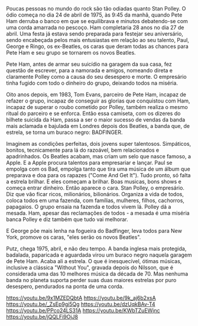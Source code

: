 Poucas pessoas no mundo do rock são tão odiadas quanto Stan Polley. O ódio começa no dia 24 de abril de 1975, às 9:45 da manhã, quando Pete Ham derruba o banco em que se equilibrava e minutos debatendo-se com uma corda amarrada no pescoço. Ham completaria 28 anos no dia 27 de abril. Uma festa já estava sendo preparada para festejar seu aniversário, sendo encabeçada pelos mais entusiastas em relação ao seu talento, Paul, George e Ringo, os ex-Beatles, os caras que deram todas as chances para Pete Ham e seu grupo se tornarem os novos Beatles. 

Pete Ham, antes de armar seu suicídio na garagem da sua casa, fez questão de escrever, para a namorada e amigos, nomeando direta e claramente Polley como a causa do seu desespero e morte. O empresário tinha fugido com todo o dinheiro do grupo, deixando todos na miséria. 

Oito anos depois, em 1983, Tom Evans, parceiro de Pete Ham, incapaz de refazer o grupo, incapaz de  conseguir as glorias que conquistou com Ham, incapaz de superar o roubo cometido por Polley, também realiza o mesmo ritual do parceiro e se enforca. Então essa camiseta, com os dizeres do bilhete suicida da Ham, passa a ser o maior sucesso de vendas da banda mais aclamada e bajulada em Londres depois dos Beatles, a banda que, de estrela, se torna um buraco negro: BADFINGER. 

Imaginem as condições perfeitas, dois jovens super talentosos. Simpáticos, bonitos, tecnicamente para lá do razoável, bem relacionados e apadrinhados. Os Beatles acabam, mas criam um selo que nasce famoso, a Apple. E a Apple procura talentos para empresariar e lançar. Paul se empolga com os Bad, empolga tanto que tira uma música de um álbum que preparava e doa para os rapazes ("Come And Get It"). Tudo pronto,  só falta a estrela brilhar.  E eles começam a brilhar. Boas musicas, bons shows e começa entrar dinheiro. Então aparece o cara. Stan Polley, o empresário. Diz  que vão ficar ricos,  milionários, bilionários. Organiza a vida de todos, coloca todos em uma fazenda, com famílias, mulheres, filhos, cachorros, papagaios. O grupo ensaia na fazenda e todos vivem lá. Polley dá a mesada. Ham, apesar das reclamações de todos - a mesada é uma miséria  banca Polley e diz também que tudo vai melhorar. 

E George põe mais lenha na fogueira do Badfinger, leva todos para New  York, promove os caras, "eles serão os novos Beatles". 

Putz, chega 1975, abril, e não deu tempo. A banda inglesa mais protegida, badalada, paparicada e aguardada virou um buraco negro naquela garagem de Pete Ham. Acaba ali a estrela. O que é inesquecível, ótimas músicas, inclusive a clássica "Without You", gravada depois do Nilsson, que é considerada uma das 10 melhores música da década de 70. Mas nenhuma banda no planeta suporta perder suas duas maiores estrelas por puro desespero, pendurados na ponta de uma corda. 

https://youtu.be/9x1MZEDQbtA 
https://youtu.be/9k_aj6b2xsA 
https://youtu.be/_ZsEp9gi5Qg 
https://youtu.be/dzUqkBAv-T4 
https://youtu.be/PPco24LS31A 
https://youtu.be/KWbTZuEWjnc 
https://youtu.be/jQQLFi9OjJ8 
